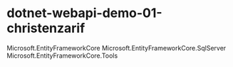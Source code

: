 # dotnet-webapi-demo-01-christenzarif

Microsoft.EntityFrameworkCore
Microsoft.EntityFrameworkCore.SqlServer
Microsoft.EntityFrameworkCore.Tools